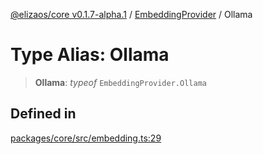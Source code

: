 [@elizaos/core v0.1.7-alpha.1](../../../index.md) / [EmbeddingProvider](../index.md) / Ollama

# Type Alias: Ollama

> **Ollama**: _typeof_ `EmbeddingProvider.Ollama`

## Defined in

[packages/core/src/embedding.ts:29](https://github.com/elizaOS/eliza/blob/main/packages/core/src/embedding.ts#L29)

